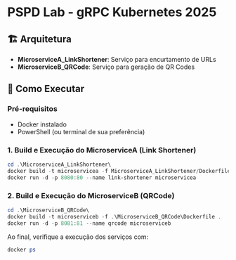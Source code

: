 # PSPD Lab - gRPC Kubernetes 2025

## 🏗️ Arquitetura

- **MicroserviceA_LinkShortener**: Serviço para encurtamento de URLs
- **MicroserviceB_QRCode**: Serviço para geração de QR Codes

## 🚀 Como Executar

### Pré-requisitos
- Docker instalado
- PowerShell (ou terminal de sua preferência)

### 1. Build e Execução do MicroserviceA (Link Shortener)

```powershell
cd .\MicroserviceA_LinkShortener\
docker build -t microservicea -f MicroserviceA_LinkShortener/Dockerfile .
docker run -d -p 8080:80 --name link-shortener microservicea
```

### 2. Build e Execução do MicroserviceB (QRCode)

```powershell
cd .\MicroserviceB_QRCode\
docker build -t microserviceb -f .\MicroserviceB_QRCode\Dockerfile .
docker run -d -p 8081:81 --name qrcode microserviceb
```

Ao final, verifique a execução dos serviços com:

```powershell
docker ps
```